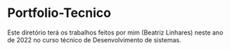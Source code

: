 # Portfolio-Tecnico
Este diretório terá os trabalhos feitos por mim (Beatriz Linhares) neste ano de 2022 no curso técnico de Desenvolvimento de sistemas.
